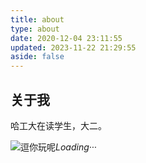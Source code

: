 ```yaml
---
title: about
type: about
date: 2020-12-04 23:11:55
updated: 2023-11-22 21:29:55
aside: false
---
```


## 关于我

哈工大在读学生，大二。

![逗你玩呢](https://pic.imgdb.cn/item/6035c7765f4313ce25a94bea.gif)_Loading···_
